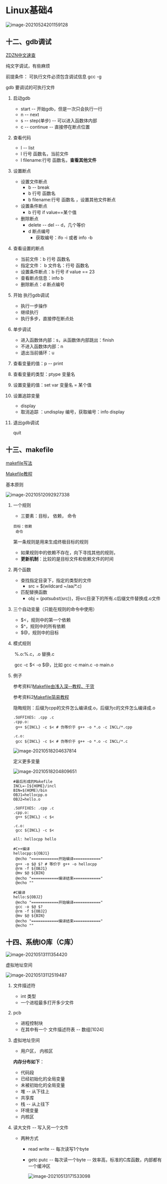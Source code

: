 # Linux基础4

![image-20210524201159128](Linux基础4.assets/image-20210524201159128.png)

## 十二、gdb调试

[ZDZN中文速查](https://doc.zdzn.net/cheatsheet/gdb.html)

纯文字调试，有些麻烦

前提条件： 可执行文件必须包含调试信息 gcc -g

gdb 要调试的可执行文件

1. 启动gdb

   - start -- 开始gdb，但是一次只会执行一行
   - n -- next
   - s -- step(单步) -- 可以进入函数体内部
   - c -- continue -- 直接停在断点位置

2. 查看代码

   -  l -- list
   -  l 行号 函数名，当前文件
   -  l filename:行号 函数名，**查看其他文件**

3. 设置断点

   - 设置文件断点
     - b -- break
     - b 行号 函数名
     - b filename:行号 函数名 ，设置其他文件断点
   - 设置条件断点
     - b 行号 if value==某个值
   - 删除断点
     - delete -- del -- d，几个等价
     - d 断点编号
       - 获取编号：ifo -i 或者 info -b

4. 查看设置的断点

   - 当前文件：b 行号 函数名
   - 指定文件： b 文件名：行号 函数名
   - 设置条件断点：b 行号 if value == 23
   - 查看断点信息：info b
   - 删除断点：d 断点编号

5. 开始 执行gdb调试

   - 执行一步操作
   - 继续执行
   - 执行多步，直接停在断点处

6. 单步调试

   - 进入函数体内部：s，从函数体内部跳出：finish
   - 不进入函数体内部：n
   - 退出当前循环：u

7. 查看变量的值：p -- print

8. 查看变量的类型：ptype 变量名

9. 设置变量的值：set var 变量名 = 某个值

10. 设置追踪变量

    - display
    - 取消追踪 ：undisplay 编号，获取编号：info display

11. 退出gdb调试

    quit

## 十三、makefile

[makefile写法](https://seisman.github.io/how-to-write-makefile/introduction.html#id2)

[Makefile教程](https://blog.csdn.net/weixin_38391755/article/details/80380786/)

基本原则

![image-20210512092927338](Linux基础4.assets/image-20210512092927338.png)

1. 一个规则

   - 三要素：目标， 依赖， 命令

   ```linux
   目标：依赖
   	命令
   ```

   第一条规则是用来生成终极目标的规则

   - 如果规则中的依赖不存在，向下寻找其他的规则，
   - **更新机制**：比较的是目标文件和依赖文件的时间

2. 两个函数

   - 查找指定目录下，指定的类型的文件
     - src = $(wildcard ~/aa/*.c)
   - 匹配替换函数
     - obj = $(patsubst %.c，%.0，$(src))，将src目录下的所有.c后缀文件替换成.o文件

3. 三个自动变量（只能在规则的命令中使用）

   - $<，规则中的第一个依赖
   - $^，规则中的所有依赖
   - $@，规则中的目标

4. 模式规则

   ​	%.o:%.c，.o 替换.c

   ​	gcc -c $< -o $@，比如 gcc -c main.c -o main.o

5. 例子

   参考资料1[Makefile由浅入深--教程、干货](https://zhuanlan.zhihu.com/p/47390641)

   参考资料2[Makefile简易教程](https://zhuanlan.zhihu.com/p/359807792)

   隐晦规则：后缀为cpp的文件怎么编译成.o，后缀为c的文件怎么编译成.o

   ```shell
   .SUFFIXES: .cpp .c
   .cpp.o:
   	g++ ${INCL} -c $< # 伪等价于 g++ -o *.o -c INCL/*.cpp
   
   .c.o:
   	gcc ${INCL} -c $< # 伪等价于 g++ -o *.o -c INCL/*.c
   ```

   ![image-20210518204637814](Linux基础4.assets/image-20210518204637814.png)

   定义更多变量

   ![image-20210518204809651](Linux基础4.assets/image-20210518204809651.png)

   ```shell
   #最后形成的Makefile
   INCL=-I${HOME}/incl
   BIN=$(HOME)/bin
   OBJ1=hellocpp.o
   OBJ2=hello.o
   
   .SUFFIXES: .cpp .c
   .cpp.o:
   	g++ ${INCL} -c $<
   
   .c.o:
   	gcc ${INCL} -c $<
   
   all: hellocpp hello
   
   #C++编译
   hellocpp:${OBJ1}
   	@echo "============开始编译============"
   	g++ -o $@ $? # 等价于 g++ -o hellocpp 
   	@rm -f ${OBJ1}
   	@mv $@ ${BIN}
   	@echo "============编译结束============"
   	@echo ""
   
   #C编译
   hello:${OBJ2}
   	@echo "============开始编译============"
   	gcc -o $@ $?
   	@rm -f ${OBJ2}
   	@mv $@ ${BIN}
   	@echo "============编译结束============"
   	@echo ""
   ```

   



## 十四、系统IO库（C库）



![image-20210513111354420](Linux基础4.assets/image-20210513111354420.png)

虚拟地址空间

![image-20210513112519487](Linux基础4.assets/image-20210513112519487.png)

1. 文件描述符

   - int 类型
   - 一个进程最多打开多少文件

2. pcb

   - 进程控制块
   - 在其中有一个 文件描述符表 -- 数组[1024]

3. 虚拟地址空间

   - 用户区， 内核区

   **内存分布如下**：

   - 代码段
   - 已经初始化的全局变量
   - 未被初始化的全局变量
   - 堆 -- 从下往上
   - 共享库
   - 栈 -- 从上往下
   - 环境变量
   - 内核区

4. 读大文件 -- 写入另一个文件

   - 两种方式

     - read write -- 每次读写1个byte

     - getc putc -- 每次读一个byte -- 效率高，标准的C库函数，内部都有一个缓冲区

       ![image-20210513171533098](Linux基础4.assets/image-20210513171533098.png)

